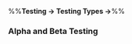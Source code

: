 <link rel="stylesheet" href="{{baseUrl}}/css/textbook.css">

<div class="website-content">

%%**Testing &rarr; Testing Types &rarr;**%%

### Alpha and Beta Testing

<div id="main">

<include src="./what/embed.md" />

</div>
</div>
